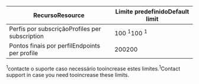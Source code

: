 | <span data-ttu-id="c3d72-101">Recurso</span><span class="sxs-lookup"><span data-stu-id="c3d72-101">Resource</span></span> | <span data-ttu-id="c3d72-102">Limite predefinido</span><span class="sxs-lookup"><span data-stu-id="c3d72-102">Default limit</span></span> |
| --- | --- |
| <span data-ttu-id="c3d72-103">Perfis por subscrição</span><span class="sxs-lookup"><span data-stu-id="c3d72-103">Profiles per subscription</span></span> |<span data-ttu-id="c3d72-104">100 <sup>1</sup></span><span class="sxs-lookup"><span data-stu-id="c3d72-104">100 <sup>1</sup></span></span> |
| <span data-ttu-id="c3d72-105">Pontos finais por perfil</span><span class="sxs-lookup"><span data-stu-id="c3d72-105">Endpoints per profile</span></span> |<span data-ttu-id="c3d72-106">200</span><span class="sxs-lookup"><span data-stu-id="c3d72-106">200</span></span> |

<span data-ttu-id="c3d72-107"><sup>1</sup>contacte o suporte caso necessário tooincrease estes limites.</span><span class="sxs-lookup"><span data-stu-id="c3d72-107"><sup>1</sup>Contact support in case you need tooincrease these limits.</span></span>


